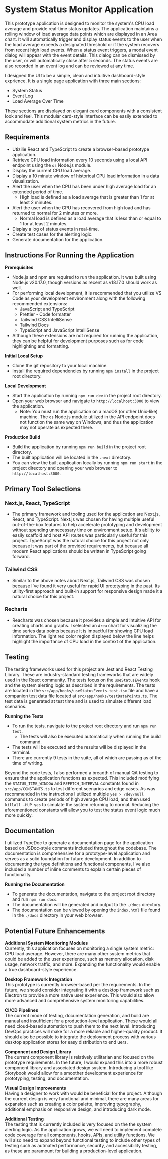 # System Status Monitor Application

This prototype application is designed to monitor the system's CPU load average and provide real-time status updates. The application maintains a rolling window of load average data points which are displayed in an Area chart. It will automatically trigger and display status events to the user when the load average exceeds a designated threshold or if the system recovers from recent high load events. When a status event triggers, a modal event dialog will appear with the event details. This dialog can be dismissed by the user, or will automatically close after 5 seconds. The status events are also recorded in an event log and can be reviewed at any time.

I designed the UI to be a simple, clean and intuitive dashboard-style exprience. It is a single page application with three main sections:

- System Status
- Event Log
- Load Average Over Time

These sections are displayed on elegant card components with a consistent look and feel. This modular card-style interface can be easily extended to accommodate additional system metrics in the future.

## Requirements

- Utizilie React and TypeScript to create a browser-based prototype application.
- Retrieve CPU load information every 10 seconds using a local API endpoint using the `os` Node.js module.
- Display the current CPU load average.
- Display a 10 minute window of historical CPU load information in a data visualization.
- Alert the user when the CPU has been under high average load for an extended period of time.
  - High load is defined as a load average that is greater than 1 for at least 2 minutes.
- Alert the user when the CPU has recovered from high load and has returned to normal for 2 minutes or more.
  - Normal load is defined as a load average that is less than or equal to 1 for at least 2 minutes.
- Display a log of status events in real-time.
- Create test cases for the alerting logic.
- Generate documentation for the application.

## Instructions For Running the Application

**Prerequisites**

- Node.js and npm are required to run the application. It was built using Node.js v20.17.0, though versions as recent as v18.17.0 should work as well.
- For performing local development, it is recommended that you utilize VS Code as your development environment along with the following recommended extensions:
  - JavaScript and TypeScript
  - Prettier - Code formatter
  - Tailwind CSS IntelliSense
  - Tailwind Docs
  - TypeScript and JavaScript IntelliSense
- Although these extensions are not required for running the application, they can be helpful for development purposes such as for code highlighting and formatting.

**Initial Local Setup**

- Clone the git repository to your local machine.
- Install the required dependencies by running `npm install` in the project root directory.

**Local Development**

- Start the application by running `npm run dev` in the project root directory.
- Open your web browser and navigate to `http://localhost:3000` to view the application.
  - Note: You must run the application on a macOS (or other Unix-like) machine. The `os` Node.js module utilized in the API endpoint does not function the same way on Windows, and thus the application may not operate as expected there.

**Production Build**

- Build the application by running `npm run build` in the project root directory.
- The built application will be located in the `.next` directory.
- You can view the built application locally by running `npm run start` in the project directory and opening your web browser to `http://localhost:3000`.

## Primary Tool Selections

### Next.js, React, TypeScript

- The primary framework and tooling used for the application are Next.js, React, and TypeScript. Next.js was chosen for having multiple useful out-of-the-box features to help accelerate prototyping and development without spending unnecessary time on environment setup. It's ability to easily scaffold and host API routes was particularly useful for this project. TypeScript was the natural choice for this project not only because it was part of the provided requirements, but because all modern React applications should be written in TypeScript going forward.

### Tailwind CSS

- Similar to the above notes about Next.js, Tailwind CSS was chosen because I've found it very useful for rapid UI prototyping in the past. Its utility-first approach and built-in support for responsive design made it a natural choice for this project.

### Recharts

- Reacharts was chosen because it provides a simple and intuitive API for creating charts and graphs. I selected an `Area` chart for visualizing the time series data points because it is impactful for showing CPU load information. The light red color region displayed below the line helps highlight the importance of CPU load in the context of the application.

## Testing

The testing frameworks used for this project are Jest and React Testing Library. These are industry-standard testing frameworks that are widely used in the React community. The tests focus on the `useStatusEvents` hook and the system alerting logic as described in the requirements. The tests are located in the `src/app/hooks/useStatusEvents.test.tsx` file and have a companion test data file located at `src/app/hooks/testDataPoints.ts`. The test data is generated at test time and is used to simulate different load scenarios.

**Running the Tests**

- To run the tests, navigate to the project root directory and run `npm run test`.
  - The tests will also be executed automatically when running the build command.
- The tests will be executed and the results will be displayed in the terminal.
- There are currently 9 tests in the suite, all of which are passing as of the time of writing.

Beyond the code tests, I also performed a breadth of manual QA testing to ensure that the application functions as expected. This included modifying the `STATUS_TIME_WINDOW` and `REFETCH_INTERVAL` constants found in `src/app/CONSTANTS.ts` to test different scenarios and edge cases. As was recommended in the instructions I utilized multiple `yes > /dev/null` commands to create periods of high average CPU load, and then used `killall -HUP yes` to simulate the system returning to normal. Reducing the aforementioned constants will allow you to test the status event logic much more quickly.

## Documentation

I utilized TypeDoc to generate a documentation page for the application based on JSDoc-style comments included throughout the codebase. The documentation is comprehensive for a prototype-level application and serves as a solid foundation for future development. In addition to documenting the type definitions and functional components, I've also included a number of inline comments to explain certain pieces of functionality.

**Running the Documentation**

- To generate the documentation, navigate to the project root directory and run `npm run docs`.
- The documentation will be generated and output to the `./docs` directory.
- The documentation can be viewed by opening the `index.html` file found in the `./docs` directory in your web browser.

## Potential Future Enhancements

**Additional System Monitoring Modules**  
Currently, this application focuses on monitoring a single system metric: CPU load average. However, there are many other system metrics that could be added to the user experience, such as memory allocation, disk usage, network traffic, and more. Expanding the functionality would enable a true dashboard-style experience.

**Desktop Framework Integration**  
This prototype is currently browser-based per the requirements. In the future, we should consider integrating it with a desktop framework such as Electron to provide a more native user experience. This would also allow more advanced and comprehensive system monitoring capabilities.

**CI/CD Pipelines**  
The current mode of testing, documentation generation, and build are manual and insufficient for a production-level application. These would all need cloud-based automation to push them to the next level. Introducing DevOps practices will make for a more reliable and higher-quality product. It should also be possible to integrate the deployment process with various desktop application stores for easy distribution to end uers.

**Component and Design Library**  
The current component library is relatively utilitarian and focused on the prototype requirements. In the future, I would expand this into a more robust component library and associated design system. Introducing a tool like Storybook would allow for a smoother development experience for prototyping, testing, and documentation.

**Visual Design Improvements**  
Having a designer to work with would be beneficial for the project. Although the current design is very functional and minimal, there are many areas for expansion such as creating a color palette, improving typography, additional emphasis on responsive design, and introducing dark mode.

**Additional Testing**  
The testing that is currently included is very focused on the the system alerting logic. As the application grows, we will need to implement complete code coverage for all components, hooks, APIs, and utility functions. We will also need to expand beyond functional testing to include other types of testing such as autmated performance, security, and accessibility testing, as these are paramount for building a production-level application.
